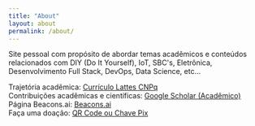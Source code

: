```yaml
---
title: "About"
layout: about
permalink: /about/
---
```


Site pessoal com propósito de abordar temas acadêmicos e conteúdos relacionados com DIY (Do It Yourself), IoT, SBC's, Eletrônica, Desenvolvimento Full Stack, DevOps, Data Science, etc...  

Trajetória acadêmica:
[Currículo Lattes CNPq](http://lattes.cnpq.br/3207935358521360)  
Contribuições acadêmicas e científicas:
[Google Scholar (Acadêmico)](https://scholar.google.com.br/citations?hl=pt-BR&user=rk-pamMAAAAJ)  
Página Beacons.ai:
[Beacons.ai](https://beacons.ai/erivando)  
Faça uma doação:
[QR Code ou Chave Pix](https://nubank.com.br/pagar/9jl3e/kLhj1fUkis)  
